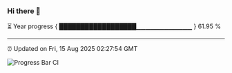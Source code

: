 ### Hi there 👋

⏳ Year progress { ██████████████████▁▁▁▁▁▁▁▁▁▁▁▁ } 61.95 %

---

⏰ Updated on Fri, 15 Aug 2025 02:27:54 GMT

![Progress Bar CI](https://github.com/IshwaranRudhara/GIT-ACTION/workflows/Progress%20Bar%20CI/badge.svg)
